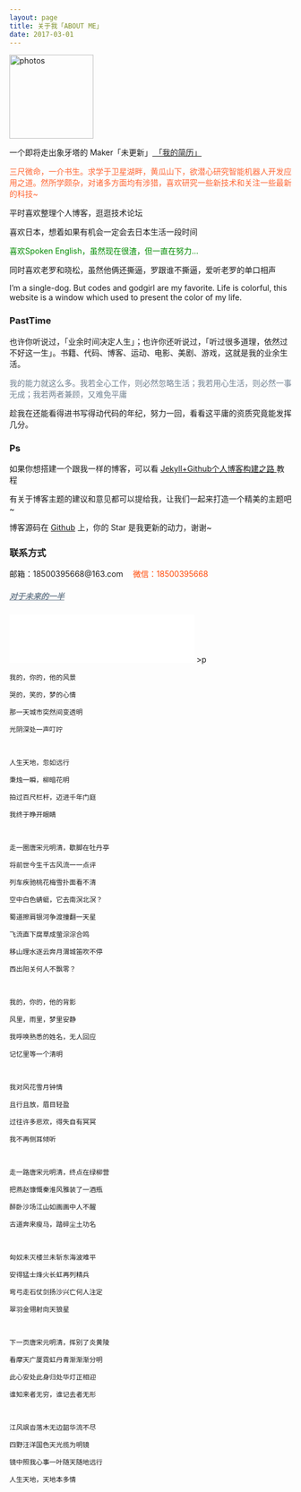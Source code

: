 ```yaml
---
layout: page
title: 关于我「ABOUT ME」 
date: 2017-03-01 
---
```

<a href="/photos/" target="_blank"><img src="http://omjh2j5h3.bkt.clouddn.com/%E5%A4%A9%E7%AD%96.jpg" width="150" height="150" alt="photos"/></a>

<p>
一个即将走出象牙塔的 Maker「未更新」<a href="{{ site.baseurl }}/jianli.pdf" target="_blank"> 「我的简历」 </a>    


<div style="color:#FF6633">
<p>	三尺微命，一介书生。求学于卫星湖畔，黄瓜山下，欲潜心研究智能机器人开发应用之道。然所学颇杂，对诸多方面均有涉猎，喜欢研究一些新技术和关注一些最新的科技~
</p>
</div>
<p>
平时喜欢整理个人博客，逛逛技术论坛     
<p>
喜欢日本，想着如果有机会一定会去日本生活一段时间        
<div style="color:#008B00">
<p>
喜欢Spoken English，虽然现在很渣，但一直在努力...        
</p>

</div>
<p>
同时喜欢老罗和晓松，虽然他俩还撕逼，罗跟谁不撕逼，爱听老罗的单口相声           
<p>
I’m a single-dog.  But codes and godgirl are my favorite.  Life is colorful, this website   is a window which used to present the color of my life.       

<p>

<h3> PastTime</h3>   

<p>


也许你听说过，「业余时间决定人生」；也许你还听说过，「听过很多道理，依然过不好这一生」。书籍、代码、博客、运动、电影、美剧、游戏，这就是我的业余生活。            


<div style="color:#708090">
<p>
     我的能力就这么多。我若全心工作，则必然忽略生活；我若用心生活，则必然一事无成；我若两者兼顾，又难免平庸
</p>
</div>
<p>
趁我在还能看得进书写得动代码的年纪，努力一回，看看这平庸的资质究竟能发挥几分。

<p>

<h3> Ps </h3>   
<p>
如果你想搭建一个跟我一样的博客，可以看
<a href="/2017/03/HowToCreateBlog/"> Jekyll+Github个人博客构建之路 </a>
教程

<p>

有关于博客主题的建议和意见都可以提给我，让我们一起来打造一个精美的主题吧~ 

<p> 

博客源码在 <a target="_blank" href='https://github.com/elsery/elsery.github.io/' target="_blank" >Github</a> 上，你的 Star 是我更新的动力，谢谢~

<h3> 联系方式 </h3>         
<script>
	function mousemethod(op,imgid){
	document.getElementById(imgid).style.display=op;
	}
</script>

<p>邮箱：18500395668@163.com &emsp;<a href="#" onmouseover="mousemethod('block','img1')" onmouseout="mousemethod('none','img1')" style="color:#FF4500;text-decoration:none">微信：18500395668</a>
<p>
<a href="/love" style="color:#708090"  target="_blank"> <h5>对于未来的一半</h5></a>  
</p>
<iframe frameborder="no" border="0" marginwidth="0" marginheight="0" width=330 height=86 src="//music.163.com/outchain/player?type=2&id=28912026&auto=1&height=66"></iframe>
>p

	我的，你的，他的风景
	
	哭的，笑的，梦的心情
	
	那一天城市突然间变透明
	
	光阴深处一声叮咛
	
	
	
	人生天地，忽如远行
	
	秉烛一瞬，柳暗花明
	
	拍过百尺栏杆，迈进千年门庭
	
	我终于睁开眼睛
	
	
	
	走一圈唐宋元明清，歇脚在牡丹亭
	
	将前世今生千古风流一一点评
	
	列车疾驰桃花梅雪扑面看不清
	
	空中白色蜻蜓，它去南溟北溟？
	
	蜀道擦肩银河争渡撞翻一天星
	
	飞流直下腐草成萤淙淙合鸣
	
	移山理水逐云奔月渭城笛吹不停
	
	西出阳关何人不飘零？
	
	
	
	我的，你的，他的背影
	
	风里，雨里，梦里安静
	
	我呼唤熟悉的姓名，无人回应
	
	记忆里等一个清明
	
	
	
	我对风花雪月钟情
	
	且行且放，眉目轻盈
	
	过往许多悲欢，得失自有冥冥
	
	我不再侧耳倾听
	
	
	
	走一路唐宋元明清，终点在绿柳营
	
	把燕赵慷慨秦淮风雅装了一酒瓶
	
	醉卧沙场江山如画画中人不醒
	
	古道奔来瘦马，踏碎尘土功名
	
	
	
	匈奴未灭楼兰未斩东海波难平
	
	安得猛士烽火长虹再列精兵
	
	弯弓走石仗剑扬沙兴亡何人注定
	
	翠羽金翎射向天狼星
	
	
	
	下一页唐宋元明清，挥别了炎黄陵
	
	看摩天广厦霓虹丹青渐渐渐分明
	
	此心安处此身归处华灯正相迎
	
	谁知来者无穷，谁记去者无形
	
	
	
	江风飒沓落木无边韶华流不尽
	
	四野汪洋国色天光揽为明镜
	
	镜中照我心事一叶随天随地远行
	
	人生天地，天地本多情





